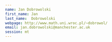 ```yaml
---
name: Jan Dobrowolski
first_name: Jan
last_name:  Dobrowolski
webpage: http://www.math.uni.wroc.pl/~dobrowol/
email: jan.dobrowolski@manchester.ac.uk 
session: mt
---
```

